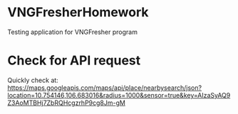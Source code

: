 # VNGFresherHomework
Testing application for VNGFresher program

# Check for API request
Quickly check at: https://maps.googleapis.com/maps/api/place/nearbysearch/json?location=10.754146,106.683016&radius=1000&sensor=true&key=AIzaSyAQ9Z3AoMTBHj7ZbRQHcgzrhP9cg8Jm-gM
